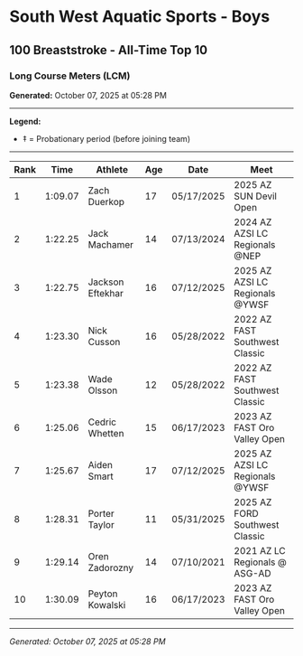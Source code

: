 # South West Aquatic Sports - Boys
## 100 Breaststroke - All-Time Top 10
### Long Course Meters (LCM)

**Generated:** October 07, 2025 at 05:28 PM

---

**Legend:**
- ‡ = Probationary period (before joining team)

---

| Rank | Time | Athlete | Age | Date | Meet |
|------|------|---------|-----|------|------|
| 1 | 1:09.07 | Zach Duerkop | 17 | 05/17/2025 | 2025 AZ SUN Devil Open |
| 2 | 1:22.25 | Jack Machamer | 14 | 07/13/2024 | 2024 AZ AZSI LC Regionals @NEP |
| 3 | 1:22.75 | Jackson Eftekhar | 16 | 07/12/2025 | 2025 AZ AZSI LC Regionals @YWSF |
| 4 | 1:23.30 | Nick Cusson | 16 | 05/28/2022 | 2022 AZ FAST Southwest Classic |
| 5 | 1:23.38 | Wade Olsson | 12 | 05/28/2022 | 2022 AZ FAST Southwest Classic |
| 6 | 1:25.06 | Cedric Whetten | 15 | 06/17/2023 | 2023 AZ FAST Oro Valley Open |
| 7 | 1:25.67 | Aiden Smart | 17 | 07/12/2025 | 2025 AZ AZSI LC Regionals @YWSF |
| 8 | 1:28.31 | Porter Taylor | 11 | 05/31/2025 | 2025 AZ FORD Southwest Classic |
| 9 | 1:29.14 | Oren Zadorozny | 14 | 07/10/2021 | 2021 AZ LC Regionals @ ASG-AD |
| 10 | 1:30.09 | Peyton Kowalski | 16 | 06/17/2023 | 2023 AZ FAST Oro Valley Open |

---

*Generated: October 07, 2025 at 05:28 PM*
